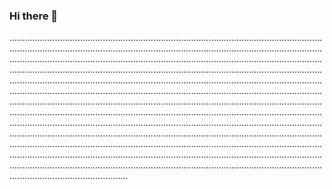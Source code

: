 ### Hi there 👋

...........................................................................................................................................................................................................................................................................................................................................................................................................................................................................................................................................................................................................................................................................................................................................................................................................................................................................................................................................................................................................................................................................................................................................................................................................................................................................................................................................................................................................................................................................................................................................................................................................................................................................................................................